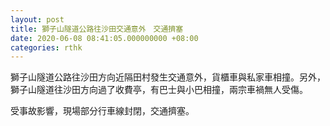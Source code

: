 ```yaml
---
layout: post
title: 獅子山隧道公路往沙田交通意外　交通擠塞
date: 2020-06-08 08:41:05.000000000 +08:00
categories: rthk
---
```


獅子山隧道公路往沙田方向近隔田村發生交通意外，貨櫃車與私家車相撞。另外，獅子山隧道往沙田方向過了收費亭，有巴士與小巴相撞，兩宗車禍無人受傷。

受事故影響，現場部分行車線封閉，交通擠塞。
